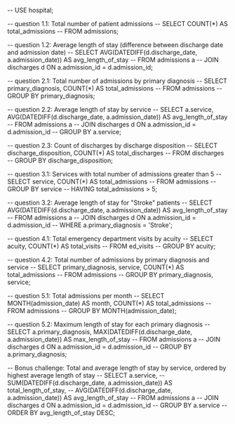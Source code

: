 -- USE hospital;

-- question 1.1: Total number of patient admissions
-- SELECT COUNT(*) AS total_admissions
-- FROM admissions;

-- question 1.2: Average length of stay (difference between discharge date and admission date)
-- SELECT AVG(DATEDIFF(d.discharge_date, a.admission_date)) AS avg_length_of_stay
-- FROM admissions a
-- JOIN discharges d ON a.admission_id = d.admission_id;

-- question 2.1: Total number of admissions by primary diagnosis
-- SELECT primary_diagnosis, COUNT(*) AS total_admissions
-- FROM admissions
-- GROUP BY primary_diagnosis;

-- question 2.2: Average length of stay by service
-- SELECT a.service, AVG(DATEDIFF(d.discharge_date, a.admission_date)) AS avg_length_of_stay
-- FROM admissions a
-- JOIN discharges d ON a.admission_id = d.admission_id
-- GROUP BY a.service;

-- question 2.3: Count of discharges by discharge disposition
-- SELECT discharge_disposition, COUNT(*) AS total_discharges
-- FROM discharges
-- GROUP BY discharge_disposition;

-- question 3.1: Services with total number of admissions greater than 5
-- SELECT service, COUNT(*) AS total_admissions
-- FROM admissions
-- GROUP BY service
-- HAVING total_admissions > 5;

-- question 3.2: Average length of stay for "Stroke" patients
-- SELECT AVG(DATEDIFF(d.discharge_date, a.admission_date)) AS avg_length_of_stay
-- FROM admissions a
-- JOIN discharges d ON a.admission_id = d.admission_id
-- WHERE a.primary_diagnosis = 'Stroke';

-- question 4.1: Total emergency department visits by acuity
-- SELECT acuity, COUNT(*) AS total_visits
-- FROM ed_visits
-- GROUP BY acuity;

-- question 4.2: Total number of admissions by primary diagnosis and service
-- SELECT primary_diagnosis, service, COUNT(*) AS total_admissions
-- FROM admissions
-- GROUP BY primary_diagnosis, service;

-- question 5.1: Total admissions per month
-- SELECT MONTH(admission_date) AS month, COUNT(*) AS total_admissions
-- FROM admissions
-- GROUP BY MONTH(admission_date);

-- question 5.2: Maximum length of stay for each primary diagnosis
-- SELECT a.primary_diagnosis, MAX(DATEDIFF(d.discharge_date, a.admission_date)) AS max_length_of_stay
-- FROM admissions a
-- JOIN discharges d ON a.admission_id = d.admission_id
-- GROUP BY a.primary_diagnosis;

-- Bonus challenge: Total and average length of stay by service, ordered by highest average length of stay
-- SELECT a.service, 
       -- SUM(DATEDIFF(d.discharge_date, a.admission_date)) AS total_length_of_stay,
       -- AVG(DATEDIFF(d.discharge_date, a.admission_date)) AS avg_length_of_stay
-- FROM admissions a
-- JOIN discharges d ON a.admission_id = d.admission_id
-- GROUP BY a.service
-- ORDER BY avg_length_of_stay DESC;




